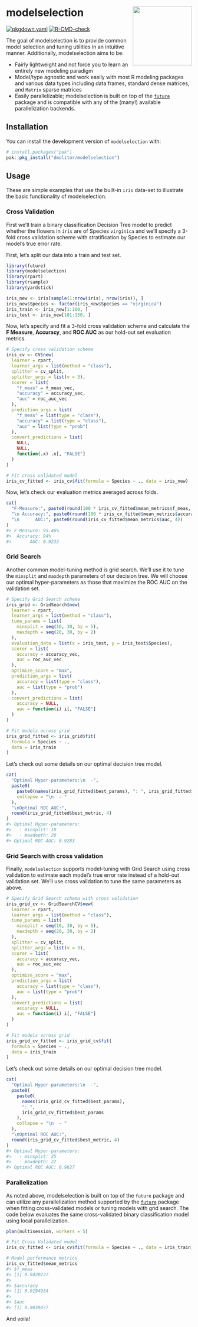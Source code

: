 
<!-- README.md is generated from README.Rmd. Please edit that file -->

# modelselection <img src='man/figures/logo-no-bg.png' align="right" height="160"/>

<!-- badges: start -->

[![pkgdown.yaml](https://github.com/dmolitor/modelselection/actions/workflows/pkgdown.yaml/badge.svg)](https://github.com/dmolitor/modelselection/actions/workflows/pkgdown.yaml)
[![R-CMD-check](https://github.com/dmolitor/modelselection/actions/workflows/R-CMD-check.yaml/badge.svg)](https://github.com/dmolitor/modelselection/actions/workflows/R-CMD-check.yaml)
<!-- badges: end -->

The goal of modelselection is to provide common model selection and
tuning utilities in an intuitive manner. Additionally, modelselection
aims to be:

- Fairly lightweight and not force you to learn an entirely new modeling
  paradigm
- Model/type agnostic and work easily with most R modeling packages and
  various data types including data frames, standard dense matrices, and
  `Matrix` sparse matrices
- Easily parallelizable; modelselection is built on top of the
  [`future`](https://future.futureverse.org/) package and is compatible
  with any of the (many!) available parallelization backends.

## Installation

You can install the development version of `modelselection` with:

``` r
# install.packages("pak")
pak::pkg_install("dmolitor/modelselection")
```

## Usage

These are simple examples that use the built-in `iris` data-set to
illustrate the basic functionality of modelselection.

### Cross Validation

First we’ll train a binary classification Decision Tree model to predict
whether the flowers in `iris` are of Species `virginica` and we’ll
specify a 3-fold cross validation scheme with stratification by Species
to estimate our model’s true error rate.

First, let’s split our data into a train and test set.

``` r
library(future)
library(modelselection)
library(rpart)
library(rsample)
library(yardstick)

iris_new <- iris[sample(1:nrow(iris), nrow(iris)), ]
iris_new$Species <- factor(iris_new$Species == "virginica")
iris_train <- iris_new[1:100, ]
iris_test <- iris_new[101:150, ]
```

Now, let’s specify and fit a 3-fold cross validation scheme and
calculate the **F Measure**, **Accuracy**, and **ROC AUC** as our
hold-out set evaluation metrics.

``` r
# Specify cross validation schema
iris_cv <- CV$new(
  learner = rpart,
  learner_args = list(method = "class"),
  splitter = cv_split,
  splitter_args = list(v = 3),
  scorer = list(
    "f_meas" = f_meas_vec,
    "accuracy" = accuracy_vec,
    "auc" = roc_auc_vec
  ), 
  prediction_args = list(
    "f_meas" = list(type = "class"),
    "accuracy" = list(type = "class"), 
    "auc" = list(type = "prob")
  ),
  convert_predictions = list(
    NULL,
    NULL,
    function(.x) .x[, "FALSE"]
  )
)

# Fit cross validated model
iris_cv_fitted <- iris_cv$fit(formula = Species ~ ., data = iris_new)
```

Now, let’s check our evaluation metrics averaged across folds.

``` r
cat(
  "F-Measure:", paste0(round(100 * iris_cv_fitted$mean_metrics$f_meas, 2), "%"),
  "\n Accuracy:", paste0(round(100 * iris_cv_fitted$mean_metrics$accuracy, 2), "%"),
  "\n      AUC:", paste0(round(iris_cv_fitted$mean_metrics$auc, 4))
)
#> F-Measure: 95.46% 
#>  Accuracy: 94% 
#>       AUC: 0.9233
```

### Grid Search

Another common model-tuning method is grid search. We’ll use it to tune
the `minsplit` and `maxdepth` parameters of our decision tree. We will
choose our optimal hyper-parameters as those that maximize the ROC AUC
on the validation set.

``` r
# Specify Grid Search schema
iris_grid <- GridSearch$new(
  learner = rpart,
  learner_args = list(method = "class"),
  tune_params = list(
    minsplit = seq(10, 30, by = 5),
    maxdepth = seq(20, 30, by = 2)
  ),
  evaluation_data = list(x = iris_test, y = iris_test$Species),
  scorer = list(
    accuracy = accuracy_vec,
    auc = roc_auc_vec
  ),
  optimize_score = "max",
  prediction_args = list(
    accuracy = list(type = "class"),
    auc = list(type = "prob")
  ),
  convert_predictions = list(
    accuracy = NULL,
    auc = function(i) i[, "FALSE"]
  )
)

# Fit models across grid
iris_grid_fitted <- iris_grid$fit(
  formula = Species ~ .,
  data = iris_train
)
```

Let’s check out some details on our optimal decision tree model.

``` r
cat(
  "Optimal Hyper-parameters:\n  -",
  paste0(
    paste0(names(iris_grid_fitted$best_params), ": ", iris_grid_fitted$best_params),
    collapse = "\n  - "
  ),
  "\nOptimal ROC AUC:", 
  round(iris_grid_fitted$best_metric, 4)
)
#> Optimal Hyper-parameters:
#>   - minsplit: 10
#>   - maxdepth: 20 
#> Optimal ROC AUC: 0.9283
```

### Grid Search with cross validation

Finally, `modelselection` supports model-tuning with Grid Search using
cross validation to estimate each model’s true error rate instead of a
hold-out validation set. We’ll use cross validation to tune the same
parameters as above.

``` r
# Specify Grid Search schema with cross validation
iris_grid_cv <- GridSearchCV$new(
  learner = rpart,
  learner_args = list(method = "class"),
  tune_params = list(
    minsplit = seq(10, 30, by = 5),
    maxdepth = seq(20, 30, by = 2)
  ),
  splitter = cv_split,
  splitter_args = list(v = 3),
  scorer = list(
    accuracy = accuracy_vec,
    auc = roc_auc_vec
  ),
  optimize_score = "max",
  prediction_args = list(
    accuracy = list(type = "class"),
    auc = list(type = "prob")
  ),
  convert_predictions = list(
    accuracy = NULL,
    auc = function(i) i[, "FALSE"]
  )
)

# Fit models across grid
iris_grid_cv_fitted <- iris_grid_cv$fit(
  formula = Species ~ .,
  data = iris_train
)
```

Let’s check out some details on our optimal decision tree model.

``` r
cat(
  "Optimal Hyper-parameters:\n  -",
  paste0(
    paste0(
      names(iris_grid_cv_fitted$best_params), 
      ": ", 
      iris_grid_cv_fitted$best_params
    ),
    collapse = "\n  - "
  ),
  "\nOptimal ROC AUC:", 
  round(iris_grid_cv_fitted$best_metric, 4)
)
#> Optimal Hyper-parameters:
#>   - minsplit: 25
#>   - maxdepth: 22 
#> Optimal ROC AUC: 0.9627
```

### Parallelization

As noted above, modelselection is built on top of the `future` package
and can utilize any parallelization method supported by the
[`future`](https://future.futureverse.org/) package when fitting
cross-validated models or tuning models with grid search. The code below
evaluates the same cross-validated binary classification model using
local parallelization.

``` r
plan(multisession, workers = 5)

# Fit Cross Validated model
iris_cv_fitted <- iris_cv$fit(formula = Species ~ ., data = iris_train)

# Model performance metrics
iris_cv_fitted$mean_metrics
#> $f_meas
#> [1] 0.9420237
#> 
#> $accuracy
#> [1] 0.9194934
#> 
#> $auc
#> [1] 0.9039477
```

And voila!
